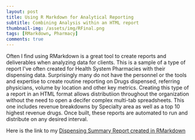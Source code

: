 ```yaml
---
layout: post
title: Using R Markdown for Analytical Reporting
subtitle: Combining Analysis within an HTML report
thumbnail-img: /assets/img/RFinal.png
tags: [RMarkdown, Pharmacy]
comments: true
---
```


Often I find using RMarkdown is a great tool to create reports and deliverables when analyzing data for clients. This is a sample of a type of report I've often created for Health System Pharmacies with their dispensing data. Surprisingly many do not have the personnel or the tools and expertise to create routine reporting on Drugs dispensed, referring physicians, volume by location and other key metrics. Creating this type of a report in an HTML format allows distributiion throughout the organization without the need to open a decifer complex multi-tab spreadsheets. This one includes revenue breakdowns by Specialty area as well as a top 10 highest revenue drugs. Once built, these reports are automated to run and distribute on any desired interval.

Here is the link to my [Dispensing Summary Report created in RMarkdown](http://CuriosityData.com/HS-RMD.html)

